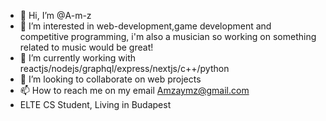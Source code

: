 - 👋 Hi, I’m @A-m-z
- 👀 I’m interested in web-development,game development and competitive programming, i'm also a musician so working on something related to music would be great!
- 🌱 I’m currently working with reactjs/nodejs/graphql/express/nextjs/c++/python
- 💞️ I’m looking to collaborate on web projects
- 📫 How to reach me on my email Amzaymz@gmail.com
- ELTE CS Student, Living in Budapest

<!---
A-m-z/A-m-z is a ✨ special ✨ repository because its `README.md` (this file) appears on your GitHub profile.
You can click the Preview link to take a look at your changes.
--->
